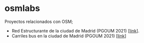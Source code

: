 # osmlabs

Proyectos relacionados con OSM;

-   Red Estructurante de la ciudad de Madrid (PGOUM 2021)
    [[link](https://dieghernan.github.io/osmlabs/PGOUM "Go to PGOUM Red Estructurante")].
-   Carriles bus en la ciudad de Madrid (PGOUM 2021)
    [[link](https://dieghernan.github.io/osmlabs/mad_carril_bus "Go to PGOUM Carril Bus")]
